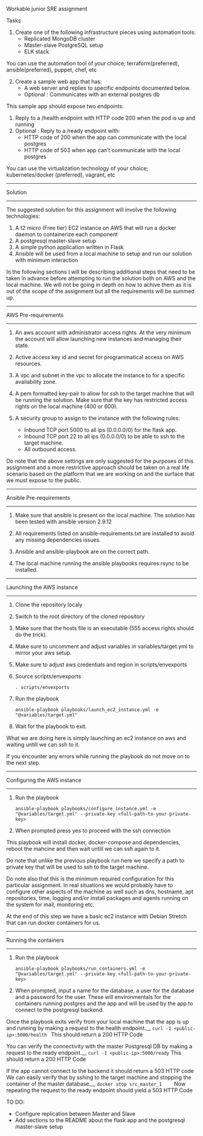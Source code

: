 Workable junior SRE assignment

Tasks
 
1. Create one of the following infrastructure pieces using automation tools: 
    * Replicated MongoDB cluster
    * Master-slave PostgreSQL setup
    * ELK stack 

You can use the automation tool of your choice; terraform(preferred), 
ansible(preferred), puppet, chef, etc 

2. Create a sample web app that has: 
    * A web server and replies to specific endpoints documented below.
    * Optional : Communicates with an external postgres db

This sample app should expose two endpoints: 
1. Reply to a /health endpoint with HTTP code 200 when the pod is up and running
2. Optional : Reply to a /ready endpoint with: 
    * HTTP code of 200 when the app can communicate with the local postgres 
    * HTTP code of 503 when app can’t communicate with the local postgres

You can use the virtualization technology of your choice; kubernetes/docker (preferred), vagrant, etc 
_ _ _
Solution
_ _ _

The suggested solution for this assignment will involve the following technologies:

1. A t2 micro (Free tier) EC2 instance on AWS that will run a docker daemon to containerize each component
2. A postgresql master-slave setup
3. A simple python application written in Flask
4. Ansible will be used from a local machine to setup and run our solution with minimum interaction

In the following sections I will be describing additional steps that need to be taken in advance
before attempting to run the solution both on AWS and the local machine. We will not be going in depth
on how to achive them as it is out of the scope of the assignment but all the requirements will be summed up.
_ _ _
AWS Pre-requirements
_ _ _

1. An aws account with administrator access rights. At the very minimum the account will allow launching 
new instances and managing their state.

2. Active access key id and secret for programmatical access on AWS resources.

3. A vpc and subnet in the vpc to allocate the instance to for a specific availability zone. 

4. A pem formatted key-pair to allow for ssh to the target machine that will be running the solution. Make sure that
the key has restricted access rights on the local machine (400 or 600).

5. A security group to assign to the instance with the following rules:
    * Inbound TCP port 5000 to all ips (0.0.0.0/0) for the flask app.
    * Inbound TCP port 22 to all ips (0.0.0.0/0) to be able to ssh to the target machine.
    * All outbound access.

Do note that the above settings are only suggested for the purposes of this assignment and a more restrictive
approach should be taken on a real life scenario based on the platform that we are working on and the surface that we must expose to the public.

_ _ _
Ansible Pre-requirements
_ _ _

1. Make sure that ansible is present on the local machine. The solution has been tested with ansible version 2.9.12

2. All requirements listed on ansible-requirements.txt are installed to avoid any missing dependencies issues.

3. Ansible and ansible-playbook are on the correct path.

4. The local machine running the ansible playbooks requires rsync to be installed.

_ _ _
Launching the AWS instance
_ _ _

1. Clone the repository localy

2. Switch to the root directory of the cloned repository

3. Make sure that the hosts file is an executable (555 access rights should do the trick).

4. Make sure to uncomment and adjust variables in variables/target.yml to mirror your aws setup.

5. Make sure to adjust aws credentials and region in scripts/envexports

6. Source scripts/envexports
	```	
	. scripts/envexports
	```
7. Run the playbook
	```
	ansible-playbook playbooks/launch_ec2_instance.yml -e "@variables/target.yml" 
	```
8. Wait for the playbook to exit.

What we are doing here is simply launching an ec2 instance on aws and waiting untill we can ssh to it.

If you encounter any errors while running the playbook do not move on to the next step.

_ _ _
Configuring the AWS instance
_ _ _

1. Run the playbook
	```
	ansible-playbook playbooks/configure_instance.yml -e "@variables/target.yml" --private-key <full-path-to-your-private-key>
	```
2. When prompted press yes to proceed with the ssh connection
 
This playbook will install docker, docker-compose and dependencies, reboot the mahcine and then wait untill we can ssh again to it.

Do note that unlike the previous playbook run here we specify a path to private key that will be used to ssh to the target machine.

Do note also that this is the minimum required configuration for this particular
assignment. In real situations we would probably have to configure other aspects of the machine as well such as dns, hostname, apt repositories, time, logging and/or install packages and agents running on the system for mail, monitoring etc.

At the end of this step we have a basic ec2 instance with Debian Stretch that can run docker containers for us.

_ _ _
Running the containers
_ _ _

1. Run the playbook
	```
	ansible-playbook playbooks/run_containers.yml -e "@variables/target.yml" --private-key <full-path-to-your-private-key>
	```
2. When prompted, input a name for the database, a user for the database and a password for the user. These will environmentals for the containers running postgres and the app and will be used by the app to connect to the postgresql backend.

Once the playbook exits verify from your local machine that the app is up and running by making a request to the health endpoint.__
	```
	curl -I <public-ip>:5000/health	
	```
This should return a 200 HTTP Code

You can verify the connectivity with the master Postgresql DB by making a request
to the ready endpoint.__
	```
	curl -I <public-ip>:5000/ready
	```
This should return a 200 HTTP Code

If the app cannot connect to the backend it should return a 503 HTTP code
We can easily verify that by sshing to the target machine and stopping the container of the master database.__
	```
	docker stop src_master_1	
	```
Now repeating the request to the ready endpoint should yield a 503 HTTP Code

TO DO:
* Configure replication between Master and Slave
* Add sections to the README about the flask app and the postgresql master-slave setup
